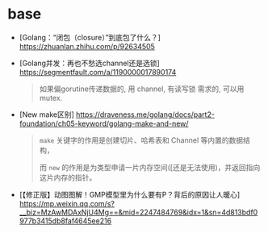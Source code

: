 # base

- [Golang：“闭包（closure）”到底包了什么？] https://zhuanlan.zhihu.com/p/92634505

- [Golang并发：再也不愁选channel还是选锁] https://segmentfault.com/a/1190000017890174

  > 如果偏gorutine传递数据的, 用 channel, 有读写锁 需求的, 可以用mutex.

- [New make区别] https://draveness.me/golang/docs/part2-foundation/ch05-keyword/golang-make-and-new/

  > `make` 关键字的作用是创建切片、哈希表和 Channel 等内置的数据结构，
  >
  > 而 `new` 的作用是为类型申请一片内存空间([还是无法使用)，并返回指向这片内存的指针。

- [【修正版】动图图解！GMP模型里为什么要有P？背后的原因让人暖心] https://mp.weixin.qq.com/s?__biz=MzAwMDAxNjU4Mg==&mid=2247484769&idx=1&sn=4d813bdf0977b3415db8faf4645ee216


